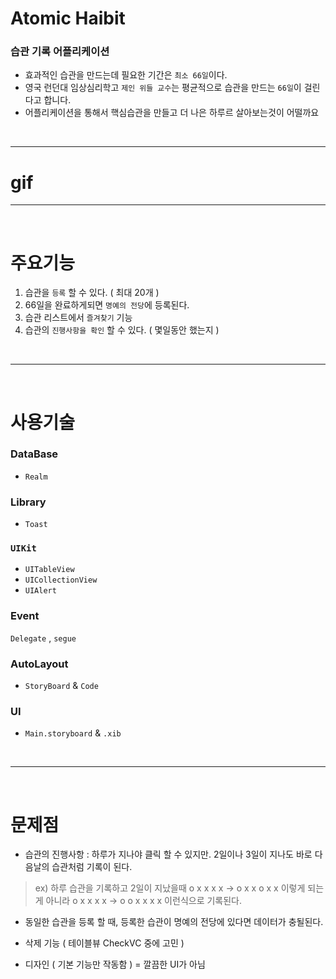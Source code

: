 # Atomic Haibit 

 ### 습관 기록 어플리케이션 
- 효과적인 습관을 만드는데 필요한 기간은 `최소 66일`이다.
- 영국 런던대 임상심리학고 `제인 위들 교수`는 평균적으로 습관을 만드는 `66일`이 걸린다고 합니다. 
- 어플리케이션을 통해서 핵심습관을 만들고 더 나은 하루르 살아보는것이 어떨까요 

</br>

----

# gif

----

</br>

# 주요기능 

1. 습관을 `등록` 할 수 있다. ( 최대 20개 ) 
2. 66일을 완료하게되면 `명예의 전당`에 등록된다. 
3. 습관 리스트에서 `즐겨찾기` 기능 
4. 습관의 `진행사항을 확인` 할 수 있다. ( 몇일동안 했는지 ) 

</br>

----

</br>


# 사용기술 


###  DataBase 
- `Realm`

### Library
- `Toast` 

### `UIKit`
- `UITableView` 
- `UICollectionView`
- `UIAlert` 


### Event 
`Delegate` , `segue`

### AutoLayout
- `StoryBoard` & `Code`

### UI 
- `Main.storyboard` & `.xib`

</br>

----

</br>

# 문제점

- 습관의 진행사항 : 하루가 지나야 클릭 할 수 있지만. 2일이나 3일이 지나도  바로 다음날의 습관처럼 기록이 된다.
>ex) 하루 습관을 기록하고 2일이 지났을때 
 o x x x x -> o x x o x x   이렇게 되는게 아니라 
 o x x x x -> o o x x x x 이런식으로 기록된다. 
 
- 동일한 습관을 등록 할 때, 등록한 습관이 명예의 전당에 있다면 데이터가 충될된다. 

- 삭제 기능 ( 테이블뷰 CheckVC 중에 고민 ) 
- 디자인 ( 기본 기능만 작동함 ) = 깔끔한 UI가 아님



